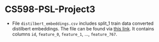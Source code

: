 # CS598-PSL-Project3

- File `distilbert_embeddings.csv` includes split_1 train data converted distilbert embeddings. The file can be found via [this link](https://drive.google.com/file/d/1LRmpgGAL-kn_J-mJisE0VgRqF6ortlaj/view?usp=drive_link). It contains columns `id`, `feature_0`,	`feature_1`, ..., `feature_767`.

